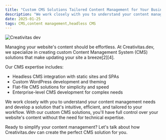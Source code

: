 ```yaml
---
title: "Custom CMS Solutions Tailored Content Management for Your Business"
description: "We work closely with you to understand your content management needs and develop a solution that's intuitive, efficient, and tailored to your workflow."
date: 2025-01-25
tags: CMS,content management,headless CMS
---
```

![Creativitas dev](https://axcora.my.id/markdown/v2/demo/media/99793478de9748408de02547d592efd5.webp)

Managing your website's content should be effortless. At Creativitas.dev, we specialize in creating custom Content Management System (CMS) solutions that make updating your site a breeze[2][4].

Our CMS expertise includes: 

- Headless CMS integration with static sites and SPAs
- Custom WordPress development and theming
- Flat-file CMS solutions for simplicity and speed
- Enterprise-level CMS development for complex needs

We work closely with you to understand your content management needs and develop a solution that's intuitive, efficient, and tailored to your workflow. With our custom CMS solutions, you'll have full control over your website's content without the need for technical expertise.

Ready to simplify your content management? Let's talk about how Creativitas.dev can create the perfect CMS solution for you.
